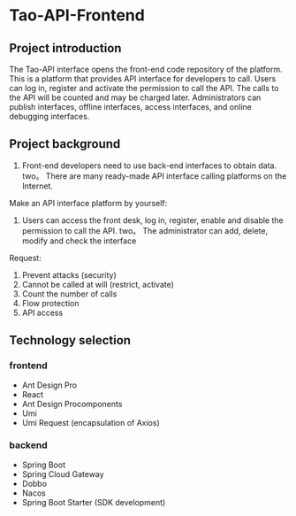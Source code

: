# Tao-API-Frontend

## Project introduction
The Tao-API interface opens the front-end code repository of the platform. This is a platform that provides API interface for developers to call.
Users can log in, register and activate the permission to call the API. The calls to the API will be counted and may be charged later.
Administrators can publish interfaces, offline interfaces, access interfaces, and online debugging interfaces.


## Project background

1. Front-end developers need to use back-end interfaces to obtain data.
   two。 There are many ready-made API interface calling platforms on the Internet.

Make an API interface platform by yourself:
1. Users can access the front desk, log in, register, enable and disable the permission to call the API.
   two。 The administrator can add, delete, modify and check the interface

Request:
1. Prevent attacks (security)
2. Cannot be called at will (restrict, activate)
3. Count the number of calls
4. Flow protection
5. API access

## Technology selection
### frontend
- Ant Design Pro
- React
- Ant Design Procomponents
- Umi
- Umi Request (encapsulation of Axios)

### backend
- Spring Boot
- Spring Cloud Gateway
- Dobbo
- Nacos
- Spring Boot Starter (SDK development)

